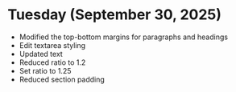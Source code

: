 # Tuesday (September 30, 2025)

- Modified the top-bottom margins for paragraphs and headings
- Edit textarea styling
- Updated text
- Reduced ratio to 1.2
- Set ratio to 1.25
- Reduced section padding
